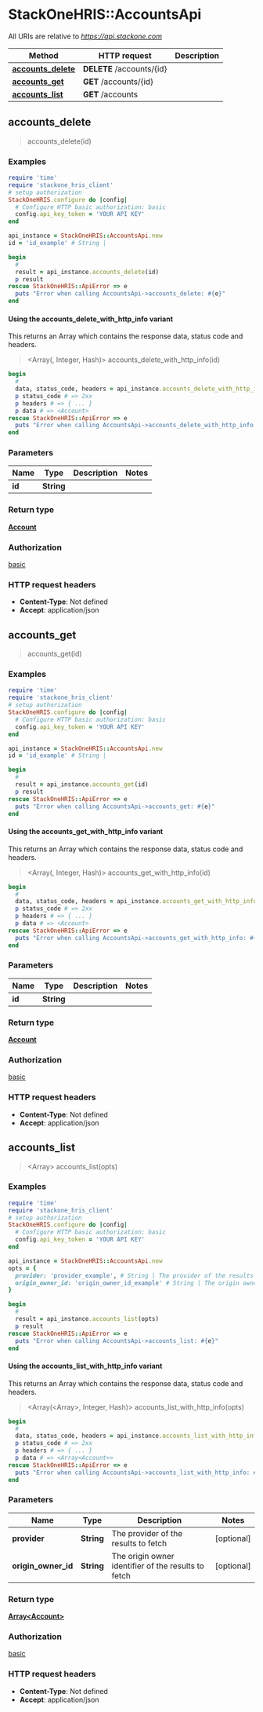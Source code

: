 # StackOneHRIS::AccountsApi

All URIs are relative to *https://api.stackone.com*

| Method | HTTP request | Description |
| ------ | ------------ | ----------- |
| [**accounts_delete**](AccountsApi.md#accounts_delete) | **DELETE** /accounts/{id} |  |
| [**accounts_get**](AccountsApi.md#accounts_get) | **GET** /accounts/{id} |  |
| [**accounts_list**](AccountsApi.md#accounts_list) | **GET** /accounts |  |


## accounts_delete

> <Account> accounts_delete(id)



### Examples

```ruby
require 'time'
require 'stackone_hris_client'
# setup authorization
StackOneHRIS.configure do |config|
  # Configure HTTP basic authorization: basic
  config.api_key_token = 'YOUR API KEY'
end

api_instance = StackOneHRIS::AccountsApi.new
id = 'id_example' # String | 

begin
  # 
  result = api_instance.accounts_delete(id)
  p result
rescue StackOneHRIS::ApiError => e
  puts "Error when calling AccountsApi->accounts_delete: #{e}"
end
```

#### Using the accounts_delete_with_http_info variant

This returns an Array which contains the response data, status code and headers.

> <Array(<Account>, Integer, Hash)> accounts_delete_with_http_info(id)

```ruby
begin
  # 
  data, status_code, headers = api_instance.accounts_delete_with_http_info(id)
  p status_code # => 2xx
  p headers # => { ... }
  p data # => <Account>
rescue StackOneHRIS::ApiError => e
  puts "Error when calling AccountsApi->accounts_delete_with_http_info: #{e}"
end
```

### Parameters

| Name | Type | Description | Notes |
| ---- | ---- | ----------- | ----- |
| **id** | **String** |  |  |

### Return type

[**Account**](Account.md)

### Authorization

[basic](../README.md#basic)

### HTTP request headers

- **Content-Type**: Not defined
- **Accept**: application/json


## accounts_get

> <Account> accounts_get(id)



### Examples

```ruby
require 'time'
require 'stackone_hris_client'
# setup authorization
StackOneHRIS.configure do |config|
  # Configure HTTP basic authorization: basic
  config.api_key_token = 'YOUR API KEY'
end

api_instance = StackOneHRIS::AccountsApi.new
id = 'id_example' # String | 

begin
  # 
  result = api_instance.accounts_get(id)
  p result
rescue StackOneHRIS::ApiError => e
  puts "Error when calling AccountsApi->accounts_get: #{e}"
end
```

#### Using the accounts_get_with_http_info variant

This returns an Array which contains the response data, status code and headers.

> <Array(<Account>, Integer, Hash)> accounts_get_with_http_info(id)

```ruby
begin
  # 
  data, status_code, headers = api_instance.accounts_get_with_http_info(id)
  p status_code # => 2xx
  p headers # => { ... }
  p data # => <Account>
rescue StackOneHRIS::ApiError => e
  puts "Error when calling AccountsApi->accounts_get_with_http_info: #{e}"
end
```

### Parameters

| Name | Type | Description | Notes |
| ---- | ---- | ----------- | ----- |
| **id** | **String** |  |  |

### Return type

[**Account**](Account.md)

### Authorization

[basic](../README.md#basic)

### HTTP request headers

- **Content-Type**: Not defined
- **Accept**: application/json


## accounts_list

> <Array<Account>> accounts_list(opts)



### Examples

```ruby
require 'time'
require 'stackone_hris_client'
# setup authorization
StackOneHRIS.configure do |config|
  # Configure HTTP basic authorization: basic
  config.api_key_token = 'YOUR API KEY'
end

api_instance = StackOneHRIS::AccountsApi.new
opts = {
  provider: 'provider_example', # String | The provider of the results to fetch
  origin_owner_id: 'origin_owner_id_example' # String | The origin owner identifier of the results to fetch
}

begin
  # 
  result = api_instance.accounts_list(opts)
  p result
rescue StackOneHRIS::ApiError => e
  puts "Error when calling AccountsApi->accounts_list: #{e}"
end
```

#### Using the accounts_list_with_http_info variant

This returns an Array which contains the response data, status code and headers.

> <Array(<Array<Account>>, Integer, Hash)> accounts_list_with_http_info(opts)

```ruby
begin
  # 
  data, status_code, headers = api_instance.accounts_list_with_http_info(opts)
  p status_code # => 2xx
  p headers # => { ... }
  p data # => <Array<Account>>
rescue StackOneHRIS::ApiError => e
  puts "Error when calling AccountsApi->accounts_list_with_http_info: #{e}"
end
```

### Parameters

| Name | Type | Description | Notes |
| ---- | ---- | ----------- | ----- |
| **provider** | **String** | The provider of the results to fetch | [optional] |
| **origin_owner_id** | **String** | The origin owner identifier of the results to fetch | [optional] |

### Return type

[**Array&lt;Account&gt;**](Account.md)

### Authorization

[basic](../README.md#basic)

### HTTP request headers

- **Content-Type**: Not defined
- **Accept**: application/json

